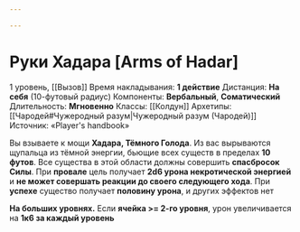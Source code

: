 ```yaml
---

---
```

# Руки Хадара [Arms of Hadar]
1 уровень, [[Вызов]]
Время накладывания: **1 действие**
Дистанция: **На себя** (10-футовый радиус)
Компоненты: **Вербальный**, **Соматический**
Длительность: **Мгновенно**
Классы: [[Колдун]]
Архетипы: [[Чародей#Чужеродный разум|Чужеродный разум (Чародей)]]
Источник: «Player's handbook»

Вы взываете к мощи **Хадара, Тёмного Голода**. Из вас вырываются щупальца из тёмной энергии, бьющие всех существ в пределах **10 футов**. Все существа в этой области должны совершить **спасбросок Силы**. При **провале** цель получает **2d6 урона некротической энергией** и **не может совершать реакции до своего следующего хода**. При **успехе** существо получает **половину урона**, и других эффектов нет

**На больших уровнях.** Если **ячейка >= 2-го уровня**, урон увеличивается на **1к6 за каждый уровень**